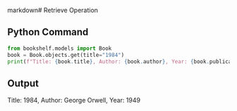 markdown# Retrieve Operation

## Python Command
```python
from bookshelf.models import Book
book = Book.objects.get(title="1984")
print(f"Title: {book.title}, Author: {book.author}, Year: {book.publication_year}")
```

## Output
Title: 1984, Author: George Orwell, Year: 1949